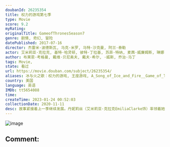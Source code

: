 ```yaml
---
doubanId: 26235354
title: 权力的游戏第七季
type: Movie
score: 9.2
myRating: 
originalTitle: GameofThronesSeason7
genre: 剧情, 奇幻, 冒险
datePublished: 2017-07-16
director: 杰雷米·波德斯瓦, 马克·米罗, 马特·沙克曼, 阿兰·泰勒
actor: 艾米莉亚·克拉克, 基特·哈灵顿, 彼特·丁拉基, 苏菲·特纳, 麦茜·威廉姆斯, 琳娜·海蒂, 伊萨克·亨普斯特德, 尼古拉·科斯特, 约翰·布莱德利, 阿尔菲·艾伦, 皮鲁·埃斯贝克, 吉姆·布劳德本特, 格温多兰·克里斯蒂, 利亚姆·坎宁安, 娜塔莉·伊曼纽尔, 杰罗姆·弗林, 艾丹·吉伦, 艾德·希兰, 伊恩·格雷, 康勒斯·希尔, 克里斯托弗·海维尤, 罗伊·麦克凯恩, 汉娜·穆雷, 卡里斯·范·侯登, 因迪拉·瓦玛, 杰玛·韦兰, 贝拉·拉姆齐, 黛安娜·里格, 安东·莱瑟, 雅各布·安德森, 凯莎·卡斯特, 罗莎贝尔·劳伦蒂·塞勒斯, 杰西卡·亨维克, 哈弗波·朱利尔斯·比昂森, 蒂姆·麦克纳尼, 詹姆斯·福克纳, 鲁珀特·范西塔特, 汤姆·霍珀, 维尔夫·斯科尔丁, 马克·加蒂斯, 丹尼尔·纳普勒斯, 艾丽·肯德里克, 凯文·埃尔登, 约瑟夫·奎恩, 卡德罗莎·奥娜·卡罗尔, 约瑟夫·戴浦西, 安德鲁·麦克雷, 托马斯·图尔格斯, 理查德·多默
author: 布莱恩·考格曼, 戴维·贝尼奥夫, 戴夫·希尔, ·威斯, 乔治·马丁
tags: Movie, 
state: 看过
url: https://movie.douban.com/subject/26235354/
aliases: 冰与火之歌：权力的游戏, 王座游戏, A_Song_of_Ice_and_Fire__Game_of_Thrones
country: 美国
language: 英语
IMDb: tt5654088
time: 
createTime: 2023-01-24 00:52:03
collectionDate: 2020-11-11
desc: 故事紧接着上一季继续发展。丹妮莉丝（艾米莉亚·克拉克EmiliaClarke饰）率领着她的军师们和无垢者大军终于返回了一切开始的地方——龙石岛，在那里，她同她的盟友们汇合，在提利昂（彼特·丁拉基...
---
```


![image](p2462245619.jpg)

Comment: 
---

